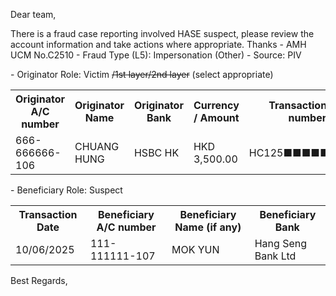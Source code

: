Dear team,

There is a fraud case reporting involved HASE  suspect, please review the account information and take actions where appropriate. Thanks
\- AMH UCM No.C2510
\- Fraud Type (L5): Impersonation (Other)
\- Source: PIV

\- Originator Role: Victim ~~/1st layer/2nd layer~~ (select appropriate)
<table>
<tr><th>Originator A/C number</th><th>Originator Name</th><th>Originator Bank</th><th>Currency / Amount</th><th>Transaction ref. number</th></tr>
<tr><td>666-666666-106</td><td>CHUANG HUNG</td><td>HSBC HK</td><td>HKD 3,500.00</td><td>HC125■■■■■■■■■</td></tr>
</table>

\- Beneficiary Role: Suspect
<table>
<tr><th>Transaction Date</th><th>Beneficiary A/C number</th><th>Beneficiary Name (if any)</th><th>Beneficiary Bank</th></tr>
<tr><td>10/06/2025</td><td>111-111111-107</td><td>MOK YUN</td><td>Hang Seng Bank Ltd</td></tr>
</table>

Best Regards,
